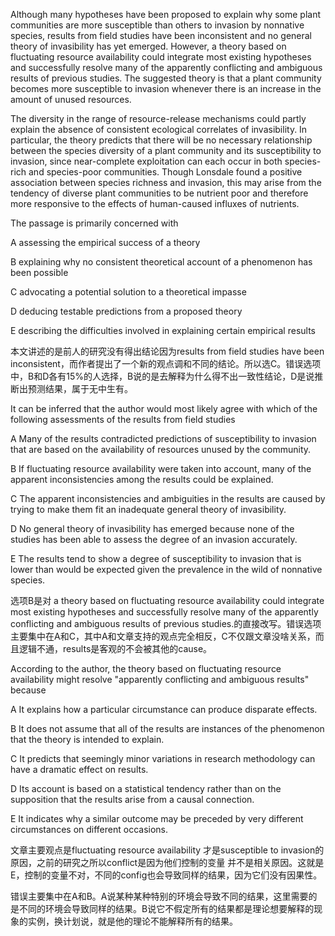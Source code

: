 Although many hypotheses have been proposed to explain why some plant communities are more susceptible than others to invasion by nonnative species, results from field studies have been inconsistent and no general theory of invasibility has yet emerged. However, a theory based on fluctuating resource availability could integrate most existing hypotheses and successfully resolve many of the apparently conflicting and ambiguous results of previous studies. The suggested theory is that a plant community becomes more susceptible to invasion whenever there is an increase in the amount of unused resources.

The diversity in the range of resource-release mechanisms could partly explain the absence of consistent ecological correlates of invasibility. In particular, the theory predicts that there will be no necessary relationship between the species diversity of a plant community and its susceptibility to invasion, since near-complete exploitation can each occur in both species-rich and species-poor communities. Though Lonsdale found a positive association between species richness and invasion, this may arise from the tendency of diverse plant communities to be nutrient poor and therefore more responsive to the effects of human-caused influxes of nutrients.

The passage is primarily concerned with

A assessing the empirical success of a theory

B explaining why no consistent theoretical account of a phenomenon has been possible

C advocating a potential solution to a theoretical impasse

D deducing testable predictions from a proposed theory

E describing the difficulties involved in explaining certain empirical results

本文讲述的是前人的研究没有得出结论因为results from field studies have been inconsistent，而作者提出了一个新的观点调和不同的结论。所以选C。错误选项中，B和D各有15%的人选择，B说的是去解释为什么得不出一致性结论，D是说推断出预测结果，属于无中生有。


It can be inferred that the author would most likely agree with which of the following assessments of the results from field studies

A Many of the results contradicted predictions of susceptibility to invasion that are based on the availability of resources unused by the community.

B If fluctuating resource availability were taken into account, many of the apparent inconsistencies among the results could be explained.

C The apparent inconsistencies and ambiguities in the results are caused by trying to make them fit an inadequate general theory of invasibility.

D No general theory of invasibility has emerged because none of the studies has been able to assess the degree of an invasion accurately.

E The results tend to show a degree of susceptibility to invasion that is lower than would be expected given the prevalence in the wild of nonnative species.

选项B是对 a theory based on fluctuating resource availability could integrate most existing hypotheses and successfully resolve many of the apparently conflicting and ambiguous results of previous studies.的直接改写。错误选项主要集中在A和C，其中A和文章支持的观点完全相反，C不仅跟文章没啥关系，而且逻辑不通，results是客观的不会被其他的cause。


According to the author, the theory based on fluctuating resource availability might resolve "apparently conflicting and ambiguous results" because

A It explains how a particular circumstance can produce disparate effects.

B It does not assume that all of the results are instances of the phenomenon that the theory is intended to explain.

C It predicts that seemingly minor variations in research methodology can have a dramatic effect on results.

D Its account is based on a statistical tendency rather than on the supposition that the results arise from a causal connection.

E It indicates why a similar outcome may be preceded by very different circumstances on different occasions.


文章主要观点是fluctuating resource availability 才是susceptible to invasion的原因，之前的研究之所以conflict是因为他们控制的变量
并不是相关原因。这就是E，控制的变量不对，不同的config也会导致同样的结果，因为它们没有因果性。

错误主要集中在A和B。A说某种某种特别的环境会导致不同的结果，这里需要的是不同的环境会导致同样的结果。B说它不假定所有的结果都是理论想要解释的现象的实例，换计划说，就是他的理论不能解释所有的结果。

